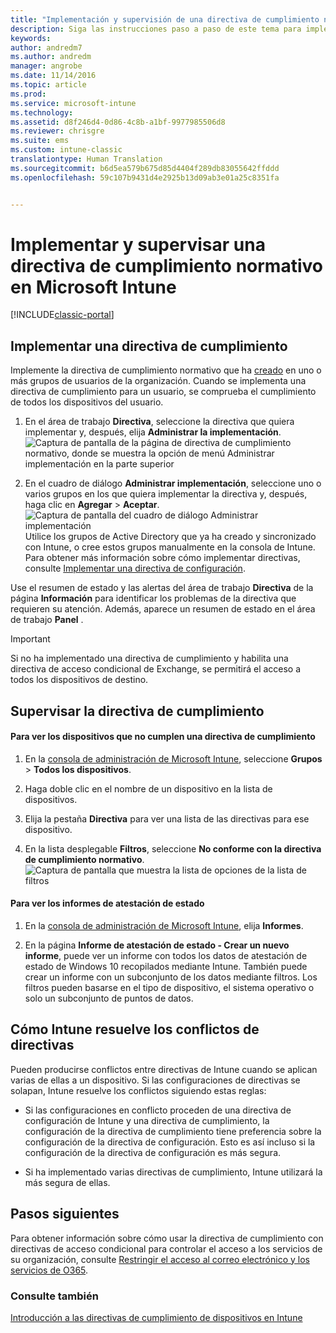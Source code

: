 ```yaml
---
title: "Implementación y supervisión de una directiva de cumplimiento normativo | Microsoft Docs"
description: Siga las instrucciones paso a paso de este tema para implementar y supervisar una directiva de cumplimiento normativo del dispositivo.
keywords: 
author: andredm7
ms.author: andredm
manager: angrobe
ms.date: 11/14/2016
ms.topic: article
ms.prod: 
ms.service: microsoft-intune
ms.technology: 
ms.assetid: d8f246d4-0d86-4c8b-a1bf-9977985506d8
ms.reviewer: chrisgre
ms.suite: ems
ms.custom: intune-classic
translationtype: Human Translation
ms.sourcegitcommit: b6d5ea579b675d85d4404f289db83055642ffddd
ms.openlocfilehash: 59c107b9431d4e2925b13d09ab3e01a25c8351fa


---
```


# <a name="deploy-and-monitor-a-device-compliance-policy-in-microsoft-intune"></a>Implementar y supervisar una directiva de cumplimiento normativo en Microsoft Intune

[!INCLUDE[classic-portal](../includes/classic-portal.md)]

## <a name="deploy-a-compliance-policy"></a>Implementar una directiva de cumplimiento
Implemente la directiva de cumplimiento normativo que ha [creado](create-a-device-compliance-policy-in-microsoft-intune.md) en uno o más grupos de usuarios de la organización. Cuando se implementa una directiva de cumplimiento para un usuario, se comprueba el cumplimiento de todos los dispositivos del usuario.

1.  En el área de trabajo **Directiva**, seleccione la directiva que quiera implementar y, después, elija **Administrar la implementación**.
![Captura de pantalla de la página de directiva de cumplimiento normativo, donde se muestra la opción de menú Administrar implementación en la parte superior](./media/intune-sa-3c-deploy-compliance-policy2.png)

2.  En el cuadro de diálogo **Administrar implementación**, seleccione uno o varios grupos en los que quiera implementar la directiva y, después, haga clic en **Agregar** > **Aceptar**.
![Captura de pantalla del cuadro de diálogo Administrar implementación](./media/intune-sa-3d-deploy-compliance-policy3-Manage.png) Utilice los grupos de Active Directory que ya ha creado y sincronizado con Intune, o cree estos grupos manualmente en la consola de Intune. Para obtener más información sobre cómo implementar directivas, consulte [Implementar una directiva de configuración](manage-settings-and-features-on-your-devices-with-microsoft-intune-policies.md).

Use el resumen de estado y las alertas del área de trabajo **Directiva** de la página **Información** para identificar los problemas de la directiva que requieren su atención. Además, aparece un resumen de estado en el área de trabajo **Panel** .

> [!IMPORTANT]
> Si no ha implementado una directiva de cumplimiento y habilita una directiva de acceso condicional de Exchange, se permitirá el acceso a todos los dispositivos de destino.

## <a name="monitor-the-compliance-policy"></a>Supervisar la directiva de cumplimiento

#### <a name="to-view-devices-that-do-not-conform-to-a-compliance-policy"></a>Para ver los dispositivos que no cumplen una directiva de cumplimiento

1.  En la [consola de administración de Microsoft Intune](https://manage.microsoft.com), seleccione **Grupos** > **Todos los dispositivos**.

2.  Haga doble clic en el nombre de un dispositivo en la lista de dispositivos.

3.  Elija la pestaña **Directiva** para ver una lista de las directivas para ese dispositivo.

4.  En la lista desplegable **Filtros**, seleccione **No conforme con la directiva de cumplimiento normativo**.
![Captura de pantalla que muestra la lista de opciones de la lista de filtros](./media/intune-sa-3e-view-device-noncompliance.png)

#### <a name="to-view-the-health-attestation-reports"></a>Para ver los informes de atestación de estado

1.  En la [consola de administración de Microsoft Intune](https://manage.microsoft.com), elija **Informes**.

2.  En la página **Informe de atestación de estado - Crear un nuevo informe**, puede ver un informe con todos los datos de atestación de estado de Windows 10 recopilados mediante Intune. También puede crear un informe con un subconjunto de los datos mediante filtros. Los filtros pueden basarse en el tipo de dispositivo, el sistema operativo o solo un subconjunto de puntos de datos.

## <a name="how-intune-resolves-policy-conflicts"></a>Cómo Intune resuelve los conflictos de directivas
Pueden producirse conflictos entre directivas de Intune cuando se aplican varias de ellas a un dispositivo. Si las configuraciones de directivas se solapan, Intune resuelve los conflictos siguiendo estas reglas:

-   Si las configuraciones en conflicto proceden de una directiva de configuración de Intune y una directiva de cumplimiento, la configuración de la directiva de cumplimiento tiene preferencia sobre la configuración de la directiva de configuración. Esto es así incluso si la configuración de la directiva de configuración es más segura.

-   Si ha implementado varias directivas de cumplimiento, Intune utilizará la más segura de ellas.

## <a name="next-steps"></a>Pasos siguientes
Para obtener información sobre cómo usar la directiva de cumplimiento con directivas de acceso condicional para controlar el acceso a los servicios de su organización, consulte [Restringir el acceso al correo electrónico y los servicios de O365](restrict-access-to-email-and-o365-services-with-microsoft-intune.md).


### <a name="see-also"></a>Consulte también
[Introducción a las directivas de cumplimiento de dispositivos en Intune](introduction-to-device-compliance-policies-in-microsoft-intune.md)



<!--HONumber=Dec16_HO2-->


